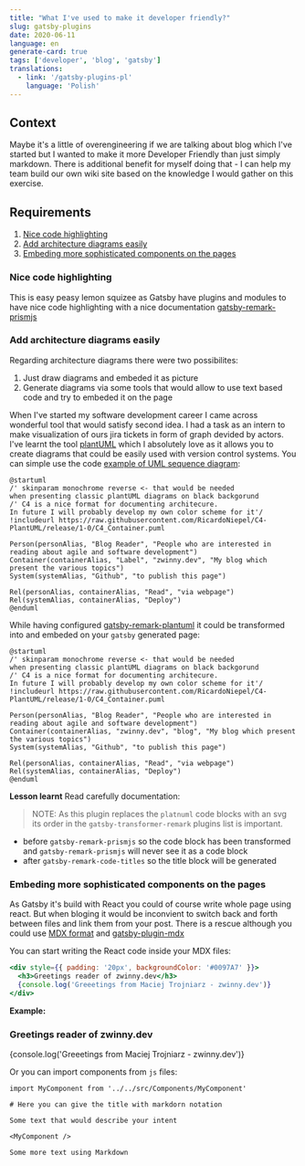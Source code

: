 ```yaml
---
title: "What I've used to make it developer friendly?"
slug: gatsby-plugins
date: 2020-06-11
language: en
generate-card: true
tags: ['developer', 'blog', 'gatsby']
translations:
  - link: '/gatsby-plugins-pl'
    language: 'Polish'
---
```


## Context

Maybe it's a little of overengineering if we are talking about blog which I've started but I wanted to make it more Developer Friendly than just simply markdown. There is additional benefit for myself doing that - I can help my team build our own wiki site based on the knowledge I would gather on this exercise.

## Requirements

1. [Nice code highlighting](#nice-code-highlighting)
2. [Add architecture diagrams easily](#add-architecture-diagrams-easily)
3. [Embeding more sophisticated components on the pages](#embeding-more-sophisticated-components-on-the-pages)

### Nice code highlighting

This is easy peasy lemon squizee as Gatsby have plugins and modules to have nice code highlighting with a nice documentation [gatsby-remark-prismjs](https://www.gatsbyjs.org/packages/gatsby-remark-prismjs/)

### Add architecture diagrams easily

Regarding architecture diagrams there were two possibilites:

1. Just draw diagrams and embeded it as picture
2. Generate diagrams via some tools that would allow to use text based code and try to embeded it on the page

When I've started my software development career I came across wonderful tool that would satisfy second idea. I had a task as an intern to make visualization of ours jira tickets in form of graph devided by actors. I've learnt the tool [plantUML](https://plantuml.com/) which I absolutely love as it allows you to create diagrams that could be easily used with version control systems. You can simple use the code [example of UML sequence diagram](https://plantuml.com/sequence-diagram):

```
@startuml
/' skinparam monochrome reverse <- that would be needed
when presenting classic plantUML diagrams on black backgorund
/' C4 is a nice format for documenting architecure.
In future I will probably develop my own color scheme for it'/
!includeurl https://raw.githubusercontent.com/RicardoNiepel/C4-PlantUML/release/1-0/C4_Container.puml

Person(personAlias, "Blog Reader", "People who are interested in reading about agile and software development")
Container(containerAlias, "Label", "zwinny.dev", "My blog which present the various topics")
System(systemAlias, "Github", "to publish this page")

Rel(personAlias, containerAlias, "Read", "via webpage")
Rel(systemAlias, containerAlias, "Deploy")
@enduml
```

While having configured [gatsby-remark-plantuml](https://github.com/baerrach/gatsby-remark-plantuml) it could be transformed into and embeded on your `gatsby` generated page:

```plantuml
@startuml
/' skinparam monochrome reverse <- that would be needed
when presenting classic plantUML diagrams on black backgorund
/' C4 is a nice format for documenting architecure.
In future I will probably develop my own color scheme for it'/
!includeurl https://raw.githubusercontent.com/RicardoNiepel/C4-PlantUML/release/1-0/C4_Container.puml

Person(personAlias, "Blog Reader", "People who are interested in reading about agile and software development")
Container(containerAlias, "zwinny.dev", "blog", "My blog which present the various topics")
System(systemAlias, "Github", "to publish this page")

Rel(personAlias, containerAlias, "Read", "via webpage")
Rel(systemAlias, containerAlias, "Deploy")
@enduml
```

**Lesson learnt**
Read carefully documentation:
> NOTE: As this plugin replaces the `platnuml` code blocks with an svg
its order in the `gatsby-transformer-remark` plugins list is important.
* before `gatsby-remark-prismjs` so the code block has been transformed
  and `gatsby-remark-prismjs` will never see it as a code block
* after `gatsby-remark-code-titles` so the title block will be generated

### Embeding more sophisticated components on the pages

As Gatsby it's build with React you could of course write whole page using react. But when bloging it would be inconvient to switch back and forth between files and link them from your post. There is a rescue although you could use [MDX format](https://mdxjs.com) and [gatsby-plugin-mdx](https://www.gatsbyjs.org/packages/gatsby-plugin-mdx/)

You can start writing the React code inside your MDX files:

```jsx
<div style={{ padding: '20px', backgroundColor: '#0097A7' }}>
  <h3>Greetings reader of zwinny.dev</h3>
  {console.log('Greeetings from Maciej Trojniarz - zwinny.dev')}
</div>
```

**Example:**

<div style={{ padding: '20px', backgroundColor: '#0097A7' }}>
  <h3>Greetings reader of zwinny.dev</h3>
  {console.log('Greeetings from Maciej Trojniarz - zwinny.dev')}
</div>

Or you can import components from `js` files:

```jsx{5}
import MyComponent from '../../src/Components/MyComponent'

# Here you can give the title with markdorn notation

Some text that would describe your intent

<MyComponent />

Some more text using Markdown
```
